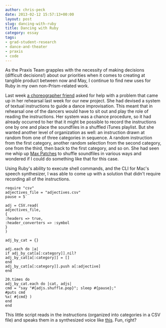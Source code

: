 ```yaml
---
author: chris-peck
date: 2013-02-12 15:57:13+00:00
layout: post
slug: dancing-with-ruby
title: Dancing with Ruby
category: essay
tags:
- grad-student-research
- dance-and-theater
- praxis
- code
---
```


As the Praxis Team grapples with the necessity of making decisions (difficult decisions!) about our priorities when it comes to creating at tangible product between now and May, I continue to find new uses for Ruby in my own non-Prism-related work.

Last week [ a choreographer friend](http://goodmove.be) asked for help with a problem that came up in her rehearsal last week for our new project. She had devised a system of textual instructions to guide a dance improvisation. This meant that in rehearsal one of the dancers would have to sit out and play the role of reading the instructions. Her system was a chance procedure, so it had already occurred to her that it might be possible to record the instructions one by one and place the soundfiles in a shuffled iTunes playlist. But she wanted another level of organization as well: an instruction drawn at random from one of three categories in sequence. A random instruction from the first category, another random selection from the second category, one from the third, then back to the first category, and so on. She had seen me whip up [Max Patches](http://cycling74.com/whatismax/) to shuffle soundfiles in various ways and wondered if I could do something like that for this case.

Using Ruby's ability to execute shell commands, and the CLI for Mac's speech synthesizer, I was able to come up with a solution that didn't require recording all of the instructions.

```
require "csv"
adjectives_file = "adjectives.csv"
pause = 5`

adj = CSV.read(
adjectives_file,
{
:headers => true,
:header_converters => :symbol
}
)

adj_by_cat = {}

adj.each do |a|
if adj_by_cat[a[:category]].nil?
adj_by_cat[a[:category]] = []
end
adj_by_cat[a[:category]].push a[:adjective]
end

20.times do
adj_by_cat.each do |cat, adjs|
cmd = "say "#{adjs.shuffle.pop}"; sleep #{pause};"
#puts cmd
%x( #{cmd} )
end
end
```
This little script reads in the instructions (organized into categories in a CSV file) and speaks them in a synthesized voice like [this](https://soundcloud.com/chris-peck-6/adjective-shuffle-test). Fun, right?
